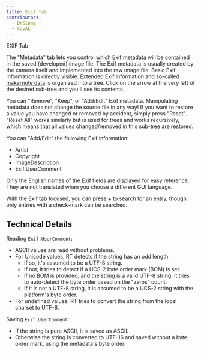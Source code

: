 ```yaml
---
title: Exif Tab
contributors:
  - DrSlony
  - XavAL
---
```


<div class="pagetitle">

EXIF Tab

</div>

The "Metadata" tab lets you control which
[Exif](https://en.wikipedia.org/wiki/Exif) metadata will be contained in
the saved (developed) image file. The Exif metadata is usually created
by the camera itself and implemented into the raw image file. Basic Exif
information is directly visible. Extended Exif information and so-called
[makernote data](https://en.wikipedia.org/wiki/Exchangeable_image_file_format#MakerNote_data)
is organized into a tree. Click on the arrow at the very left of the
desired sub-tree and you'll see its contents.

You can "Remove", "Keep", or "Add/Edit" Exif metadata. Manipulating
metadata does not change the source file in any way! If you want to
restore a value you have changed or removed by accident, simply press
"Reset". "Reset All" works similarly but is used for trees and works
recursively, which means that all values changed/removed in this
sub-tree are restored.

You can "Add/Edit" the following Exif information:

- Artist
- Copyright
- ImageDescription
- Exif.UserComment

Only the English names of the Exif fields are displayed for easy
reference. They are not translated when you choose a different GUI
language.

With the Exif tab focused, you can press  + to search for an entry,
though only entries with a check-mark can be searched.

## Technical Details

Reading `Exif.UserComment`:

- ASCII values are read without problems.
- For Unicode values, RT detects if the string has an odd length.
  - If so, it's assumed to be a UTF-8 string.
  - If not, it tries to detect if a UCS-2 byte order mark (BOM) is set.
  - If no BOM is provided, and the string is a valid UTF-8 string, it
    tries to auto-detect the byte order based on the "zeros" count.
  - If it is not a UTF-8 string, it is assumed to be a UCS-2 string with
    the platform's byte order.
- For undefined values, RT tries to convert the string from the local
  charset to UTF-8.

Saving `Exif.UserComment`:

- If the string is pure ASCII, it is saved as ASCII.
- Otherwise the string is converted to UTF-16 and saved without a byte
  order mark, using the metadata's byte order.
